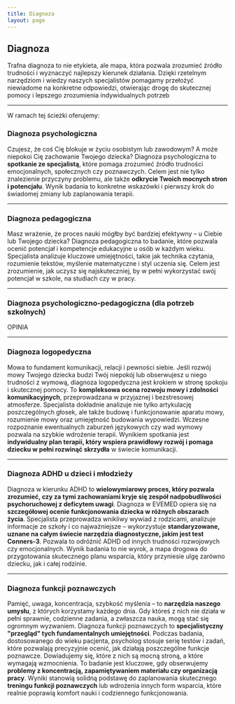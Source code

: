 ```yaml
---
title: Diagnoza
layout: page
---
```

<div class="col-lg-12 text-center">
	<h2 class="section-heading text-uppercase">Diagnoza</h2>
</div>
Trafna diagnoza to nie etykieta, ale mapa, która pozwala zrozumieć źródło trudności i wyznaczyć najlepszy kierunek działania. Dzięki rzetelnym narzędziom i wiedzy naszych specjalistów pomagamy przełożyć niewiadome na konkretne odpowiedzi, otwierając drogę do skutecznej pomocy i lepszego zrozumienia indywidualnych potrzeb

---

W ramach tej ścieżki oferujemy:

### Diagnoza psychologiczna
Czujesz, że coś Cię blokuje w życiu osobistym lub zawodowym? A może niepokoi Cię zachowanie Twojego dziecka? Diagnoza psychologiczna to **spotkanie ze  specjalistą**, które pomaga zrozumieć źródło trudności emocjonalnych, społecznych czy poznawczych. Celem jest nie tylko znalezienie przyczyny problemu, ale także **odkrycie Twoich mocnych stron i potencjału**. Wynik badania to konkretne wskazówki i pierwszy krok do świadomej zmiany lub zaplanowania terapii.

---

### Diagnoza pedagogiczna
Masz wrażenie, że proces nauki mógłby być bardziej efektywny – u Ciebie lub Twojego dziecka? Diagnoza pedagogiczna to badanie, które pozwala ocenić potencjał i kompetencje edukacyjne u osób w każdym wieku. Specjalista analizuje kluczowe umiejętności, takie jak technika czytania, rozumienie tekstów, myślenie matematyczne i styl uczenia się. Celem jest zrozumienie, jak uczysz się najskuteczniej, by w pełni wykorzystać swój potencjał w szkole, na studiach czy w pracy.

---

### Diagnoza psychologiczno-pedagogiczna (dla potrzeb szkolnych)
OPINIA

---

### Diagnoza logopedyczna
Mowa to fundament komunikacji, relacji i pewności siebie. Jeśli rozwój mowy Twojego dziecka budzi Twój niepokój lub obserwujesz u niego trudności z wymową, diagnoza logopedyczna jest krokiem w stronę spokoju i skutecznej pomocy. To **kompleksowa ocena rozwoju mowy i zdolności komunikacyjnych**, przeprowadzana w przyjaznej i bezstresowej atmosferze. Specjalista dokładnie analizuje nie tylko artykulację poszczególnych głosek, ale także budowę i funkcjonowanie aparatu mowy, rozumienie mowy oraz umiejętność budowania wypowiedzi. Wczesne rozpoznanie ewentualnych zaburzeń językowych czy wad wymowy pozwala na szybkie wdrożenie terapii. Wynikiem spotkania jest **indywidualny plan terapii, który wspiera prawidłowy rozwój i pomaga dziecku w pełni rozwinąć skrzydła** w świecie komunikacji.

---

### Diagnoza ADHD u dzieci i młodzieży
Diagnoza w kierunku ADHD to **wielowymiarowy proces, który pozwala zrozumieć, czy za tymi zachowaniami kryje się zespół nadpobudliwości psychoruchowej z deficytem uwagi**. Diagnoza w EVEMED opiera się na **szczegółowej ocenie funkcjonowania dziecka w różnych obszarach życia**. Specjalista przeprowadza wnikliwy wywiad z rodzicami, analizuje informacje ze szkoły i co najważniejsze – wykorzystuje **standaryzowane, uznane na całym świecie narzędzia diagnostyczne, jakim jest test Conners-3**. Pozwala to odróżnić ADHD od innych trudności rozwojowych czy emocjonalnych. Wynik badania to nie wyrok, a mapa drogowa do przygotowania skutecznego planu wsparcia, który przyniesie ulgę zarówno dziecku, jak i całej rodzinie.

---

### Diagnoza funkcji poznawczych
Pamięć, uwaga, koncentracja, szybkość myślenia – to **narzędzia naszego umysłu**, z których korzystamy każdego dnia. Gdy któreś z nich nie działa w pełni sprawnie, codzienne zadania, a zwłaszcza nauka, mogą stać się ogromnym wyzwaniem. Diagnoza funkcji poznawczych to **specjalistyczny "przegląd" tych fundamentalnych umiejętności**. Podczas badania, dostosowanego do wieku pacjenta, psycholog stosuje serię testów i zadań, które pozwalają precyzyjnie ocenić, jak działają poszczególne funkcje poznawcze. Dowiadujemy się, które z nich są mocną stroną, a które wymagają wzmocnienia. To badanie jest kluczowe, gdy obserwujemy **problemy z koncentracją, zapamiętywaniem materiału czy organizacją pracy**. Wyniki stanowią solidną podstawę do zaplanowania skutecznego **treningu funkcji poznawczych** lub wdrożenia innych form wsparcia, które realnie poprawią komfort nauki i codziennego funkcjonowania.
